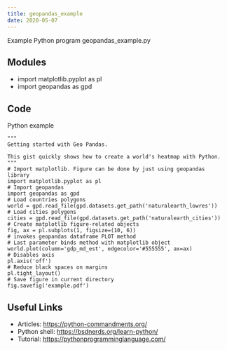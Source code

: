```yaml
---
title: geopandas_example
date: 2020-05-07
---
```

Example Python program geopandas_example.py

## Modules

* import matplotlib.pyplot as pl
* import geopandas as gpd

## Code

Python example

    """
    Getting started with Geo Pandas.
    
    This gist quickly shows how to create a world's heatmap with Python.
    """
    # Import matplotlib. Figure can be done by just using geopandas library
    import matplotlib.pyplot as pl
    # Import geopandas
    import geopandas as gpd
    # Load countries polygons
    world = gpd.read_file(gpd.datasets.get_path('naturalearth_lowres'))
    # Load cities polygons
    cities = gpd.read_file(gpd.datasets.get_path('naturalearth_cities'))
    # Create matplotlib figure-related objects
    fig, ax = pl.subplots(1, figsize=(10, 6))
    # invokes geopandas dataframe PLOT method
    # Last parameter binds method with matplotlib object
    world.plot(column='gdp_md_est', edgecolor='#555555', ax=ax)
    # Disables axis
    pl.axis('off')
    # Reduce black spaces on margins
    pl.tight_layout()
    # Save figure in current directory
    fig.savefig('example.pdf')

## Useful Links

- Articles: https://python-commandments.org/
- Python shell: https://bsdnerds.org/learn-python/
- Tutorial: https://pythonprogramminglanguage.com/
